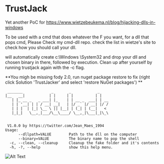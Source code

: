 # TrustJack
Yet another PoC for https://www.wietzebeukema.nl/blog/hijacking-dlls-in-windows

To be used with a cmd that does whatever the F you want, for a dll that pops cmd, Please Check my cmd-dll repo.
check the list in wietze's site to check how you should call your dll.

will automatically create c:\Windows \System32 and drop your dll and chosen binary in there, followed by execution.
Clean up after yourself by running trustjack again with the -c flag. 


**You migh be missing fody 2.0, run nuget package restore to fix (right click Solution 'TrustJacker' and select 'restore NuGet packages')  ** 

```
 _______             _       _            _
|__   __|           | |     | |          | |
   | |_ __ _   _ ___| |_    | | __ _  ___| | __
   | | '__| | | / __| __|   | |/ _` |/ __| |/ /
   | | |  | |_| \__ \ || |__| | (_| | (__|   <
   |_|_|   \__,_|___/\__\____/ \__,_|\___|_|\_\


 V1.0.0 by https://twitter.com/Jean_Maes_1994
Usage:
      --dllpath=VALUE        Path to the dll on the computer
      --binary=VALUE         The binary name to pop the shell
  -c, --clean, --cleanup     Cleanup the fake folder and it's contents
  -h, -?, --help             show this help menu.

```
![Alt Text](https://redteamer.tips/wp-content/uploads/2020/07/TrustJack.gif)

